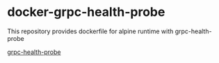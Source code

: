 # docker-grpc-health-probe

This repository provides dockerfile for alpine runtime with grpc-health-probe

[grpc-health-probe](https://github.com/grpc-ecosystem/grpc-health-probe)
